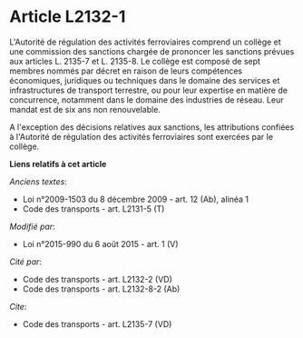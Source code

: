 # Article L2132-1

L'Autorité de régulation des activités ferroviaires comprend un collège et une commission des sanctions chargée de prononcer
les sanctions prévues aux articles L. 2135-7 et L. 2135-8. Le collège est composé de sept membres nommés par décret en raison
de leurs compétences économiques, juridiques ou techniques dans le domaine des services et infrastructures de transport
terrestre, ou pour leur expertise en matière de concurrence, notamment dans le domaine des industries de réseau. Leur mandat
est de six ans non renouvelable. 

A l'exception des décisions relatives aux sanctions, les attributions confiées à l'Autorité de régulation des activités
ferroviaires sont exercées par le collège.

**Liens relatifs à cet article**

_Anciens textes_:

  - Loi n°2009-1503 du 8 décembre 2009 - art. 12 (Ab), alinéa 1
  - Code des transports - art. L2131-5 (T)

_Modifié par_:

  - Loi n°2015-990 du 6 août 2015 - art. 1 (V)

_Cité par_:

  - Code des transports - art. L2132-2 (VD)
  - Code des transports - art. L2132-8-2 (Ab)

_Cite_:

  - Code des transports - art. L2135-7 (VD)
